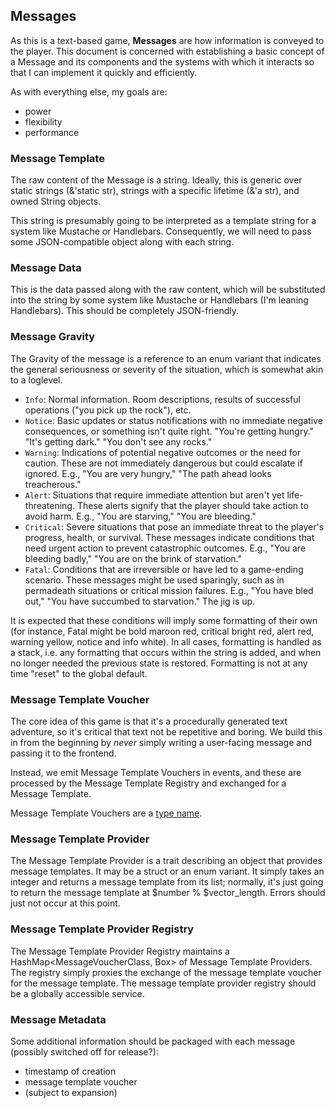 ## Messages

As this is a text-based game, **Messages** are how information is conveyed to the player. This document is concerned with establishing a basic concept of a Message and its components and the systems with which it interacts so that I can implement it quickly and efficiently.

As with everything else, my goals are:

- power
- flexibility
- performance

### Message Template

The raw content of the Message is a string. Ideally, this is generic over static strings (&'static str), strings with a specific lifetime (&'a str), and owned String objects.

This string is presumably going to be interpreted as a template string for a system like Mustache or Handlebars. Consequently, we will need to pass some JSON-compatible object along with each string.

### Message Data

This is the data passed along with the raw content, which will be substituted into the string by some system like Mustache or Handlebars (I'm leaning Handlebars). This should be completely JSON-friendly.

### Message Gravity

The Gravity of the message is a reference to an enum variant that indicates the general seriousness or severity of the situation, which is somewhat akin to a loglevel.

- `Info`: Normal information. Room descriptions, results of successful operations ("you pick up the rock"), etc.
- `Notice`: Basic updates or status notifications with no immediate negative consequences, or something isn't quite right. "You're getting hungry." "It's getting dark." "You don't see any rocks."
- `Warning`: Indications of potential negative outcomes or the need for caution. These are not immediately dangerous but could escalate if ignored. E.g., "You are very hungry," "The path ahead looks treacherous."
- `Alert`: Situations that require immediate attention but aren't yet life-threatening. These alerts signify that the player should take action to avoid harm. E.g., "You are starving," "You are bleeding."
- `Critical`: Severe situations that pose an immediate threat to the player's progress, health, or survival. These messages indicate conditions that need urgent action to prevent catastrophic outcomes. E.g., "You are bleeding badly," "You are on the brink of starvation."
- `Fatal`: Conditions that are irreversible or have led to a game-ending scenario. These messages might be used sparingly, such as in permadeath situations or critical mission failures. E.g., "You have bled out," "You have succumbed to starvation." The jig is up.

It is expected that these conditions will imply some formatting of their own (for instance, Fatal might be bold maroon red, critical bright red, alert red, warning yellow, notice and info white). In all cases, formatting is handled as a stack, i.e. any formatting that occurs within the string is added, and when no longer needed the previous state is restored. Formatting is not at any time "reset" to the global default.

### Message Template Voucher

The core idea of this game is that it's a procedurally generated text adventure, so it's critical that text not be repetitive and boring. We build this in from the beginning by _never_ simply writing a user-facing message and passing it to the frontend.

Instead, we emit Message Template Vouchers in events, and these are processed by the Message Template Registry and exchanged for a Message Template.

Message Template Vouchers are a [type name](https://willcrichton.net/rust-api-type-patterns/registries.html).

### Message Template Provider

The Message Template Provider is a trait describing an object that provides message templates. It may be a struct or an enum variant. It simply takes an integer and returns a message template from its list; normally, it's just going to return the message template at $number % $vector_length. Errors should just not occur at this point.

### Message Template Provider Registry

The Message Template Provider Registry maintains a HashMap<MessageVoucherClass, Box<dyn MessageTemplateList>> of Message Template Providers. The registry simply proxies the exchange of the message template voucher for the message template. The message template provider registry should be a globally accessible service.

### Message Metadata

Some additional information should be packaged with each message (possibly switched off for release?):
- timestamp of creation
- message template voucher
- (subject to expansion)
